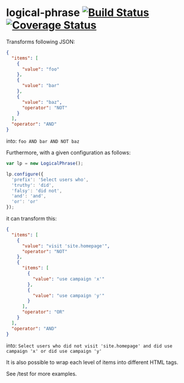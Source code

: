 # logical-phrase [![Build Status](http://img.shields.io/travis/tameraydin/logical-phrase/master.svg?style=flat)](https://travis-ci.org/tameraydin/logical-phrase) [![Coverage Status](https://coveralls.io/repos/tameraydin/logical-phrase/badge.svg)](https://coveralls.io/r/tameraydin/logical-phrase)

Transforms following JSON:
```json
{
  "items": [
    {
      "value": "foo"
    },
    {
      "value": "bar"
    },
    {
      "value": "baz",
      "operator": "NOT"
    }
  ],
  "operator": "AND"
}
```
into:
``foo AND bar AND NOT baz``


Furthermore, with a given configuration as follows:
```javascript
var lp = new LogicalPhrase();

lp.configure({
  'prefix': 'Select users who',
  'truthy': 'did',
  'falsy': 'did not',
  'and': 'and',
  'or': 'or'
});
```
it can transform this:
```json
{
  "items": [
    {
      "value": "visit 'site.homepage'",
      "operator": "NOT"
    },
    {
      "items": [
        {
          "value": "use campaign 'x'"
        },
        {
          "value": "use campaign 'y'"
        }
      ],
      "operator": "OR"
    }
  ],
  "operator": "AND"
}
```
into:
``Select users who did not visit 'site.homepage' and did use campaign 'x' or did use campaign 'y'``

It is also possible to wrap each level of items into different HTML tags.

See /test for more examples.
